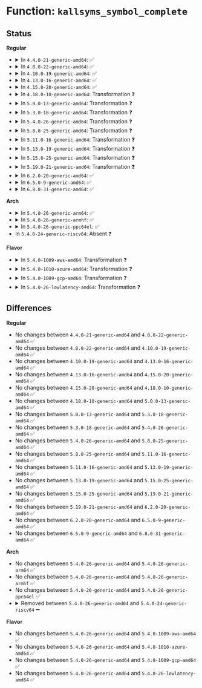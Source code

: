# Function: <code>kallsyms_symbol_complete</code>

## Status
<b>Regular</b>
<ul>
<li>
<details>
<summary>In <code>4.4.0-21-generic-amd64</code>: ✅</summary>

```c
int kallsyms_symbol_complete(char * prefix_name, int max_len)
```

```json
{
  "name": "kallsyms_symbol_complete",
  "collision_type": "Unique Global",
  "inline_type": "No",
  "funcs": [
    {
      "addr": 18446744071580121984,
      "name": "kallsyms_symbol_complete",
      "external": true,
      "loc": "kernel/debug/kdb/kdb_support.c:186",
      "file": "kernel/debug/kdb/kdb_support.c",
      "inline": "seen, unknown",
      "caller_inline": [],
      "caller_func": [
        "kernel/debug/kdb/kdb_io.c:kdb_read"
      ]
    }
  ],
  "symbols": [
    {
      "addr": 18446744071580121984,
      "name": "kallsyms_symbol_complete",
      "section": ".text",
      "bind": "STB_GLOBAL",
      "size": 406
    }
  ]
}
```
</details>
</li>
<li>
<details>
<summary>In <code>4.8.0-22-generic-amd64</code>: ✅</summary>

```c
int kallsyms_symbol_complete(char * prefix_name, int max_len)
```

```json
{
  "name": "kallsyms_symbol_complete",
  "collision_type": "Unique Global",
  "inline_type": "No",
  "funcs": [
    {
      "addr": 18446744071580155984,
      "name": "kallsyms_symbol_complete",
      "external": true,
      "loc": "kernel/debug/kdb/kdb_support.c:186",
      "file": "kernel/debug/kdb/kdb_support.c",
      "inline": "seen, unknown",
      "caller_inline": [],
      "caller_func": [
        "kernel/debug/kdb/kdb_io.c:kdb_read"
      ]
    }
  ],
  "symbols": [
    {
      "addr": 18446744071580155984,
      "name": "kallsyms_symbol_complete",
      "section": ".text",
      "bind": "STB_GLOBAL",
      "size": 429
    }
  ]
}
```
</details>
</li>
<li>
<details>
<summary>In <code>4.10.0-19-generic-amd64</code>: ✅</summary>

```c
int kallsyms_symbol_complete(char * prefix_name, int max_len)
```

```json
{
  "name": "kallsyms_symbol_complete",
  "collision_type": "Unique Global",
  "inline_type": "No",
  "funcs": [
    {
      "addr": 18446744071580196416,
      "name": "kallsyms_symbol_complete",
      "external": true,
      "loc": "kernel/debug/kdb/kdb_support.c:186",
      "file": "kernel/debug/kdb/kdb_support.c",
      "inline": "seen, unknown",
      "caller_inline": [],
      "caller_func": [
        "kernel/debug/kdb/kdb_io.c:kdb_read"
      ]
    }
  ],
  "symbols": [
    {
      "addr": 18446744071580196416,
      "name": "kallsyms_symbol_complete",
      "section": ".text",
      "bind": "STB_GLOBAL",
      "size": 429
    }
  ]
}
```
</details>
</li>
<li>
<details>
<summary>In <code>4.13.0-16-generic-amd64</code>: ✅</summary>

```c
int kallsyms_symbol_complete(char * prefix_name, int max_len)
```

```json
{
  "name": "kallsyms_symbol_complete",
  "collision_type": "Unique Global",
  "inline_type": "No",
  "funcs": [
    {
      "addr": 18446744071580204192,
      "name": "kallsyms_symbol_complete",
      "external": true,
      "loc": "kernel/debug/kdb/kdb_support.c:186",
      "file": "kernel/debug/kdb/kdb_support.c",
      "inline": "seen, unknown",
      "caller_inline": [],
      "caller_func": [
        "kernel/debug/kdb/kdb_io.c:kdb_read"
      ]
    }
  ],
  "symbols": [
    {
      "addr": 18446744071580204192,
      "name": "kallsyms_symbol_complete",
      "section": ".text",
      "bind": "STB_GLOBAL",
      "size": 578
    }
  ]
}
```
</details>
</li>
<li>
<details>
<summary>In <code>4.15.0-20-generic-amd64</code>: ✅</summary>

```c
int kallsyms_symbol_complete(char * prefix_name, int max_len)
```

```json
{
  "name": "kallsyms_symbol_complete",
  "collision_type": "Unique Global",
  "inline_type": "No",
  "funcs": [
    {
      "addr": 18446744071580255600,
      "name": "kallsyms_symbol_complete",
      "external": true,
      "loc": "kernel/debug/kdb/kdb_support.c:186",
      "file": "kernel/debug/kdb/kdb_support.c",
      "inline": "seen, unknown",
      "caller_inline": [],
      "caller_func": [
        "kernel/debug/kdb/kdb_io.c:kdb_read"
      ]
    }
  ],
  "symbols": [
    {
      "addr": 18446744071580255600,
      "name": "kallsyms_symbol_complete",
      "section": ".text",
      "bind": "STB_GLOBAL",
      "size": 535
    }
  ]
}
```
</details>
</li>
<li>
<details>
<summary>In <code>4.18.0-10-generic-amd64</code>: Transformation ❓</summary>

```c
int kallsyms_symbol_complete(char * prefix_name, int max_len)
```

```json
{
  "name": "kallsyms_symbol_complete",
  "collision_type": "Unique Global",
  "inline_type": "No",
  "funcs": [
    {
      "addr": 0,
      "name": "kallsyms_symbol_complete",
      "external": true,
      "loc": "kernel/debug/kdb/kdb_support.c:186",
      "file": "kernel/debug/kdb/kdb_support.c",
      "inline": "seen, unknown",
      "caller_inline": [],
      "caller_func": [
        "kernel/debug/kdb/kdb_io.c:kdb_read"
      ]
    }
  ],
  "symbols": [
    {
      "addr": 18446744071580320990,
      "name": "kallsyms_symbol_complete.cold.8",
      "section": ".text",
      "bind": "STB_LOCAL",
      "size": 36
    },
    {
      "addr": 18446744071580316048,
      "name": "kallsyms_symbol_complete",
      "section": ".text",
      "bind": "STB_GLOBAL",
      "size": 523
    }
  ]
}
```
</details>
</li>
<li>
<details>
<summary>In <code>5.0.0-13-generic-amd64</code>: Transformation ❓</summary>

```c
int kallsyms_symbol_complete(char * prefix_name, int max_len)
```

```json
{
  "name": "kallsyms_symbol_complete",
  "collision_type": "Unique Global",
  "inline_type": "No",
  "funcs": [
    {
      "addr": 0,
      "name": "kallsyms_symbol_complete",
      "external": true,
      "loc": "kernel/debug/kdb/kdb_support.c:186",
      "file": "kernel/debug/kdb/kdb_support.c",
      "inline": "seen, unknown",
      "caller_inline": [],
      "caller_func": [
        "kernel/debug/kdb/kdb_io.c:kdb_read"
      ]
    }
  ],
  "symbols": [
    {
      "addr": 18446744071580373790,
      "name": "kallsyms_symbol_complete.cold.8",
      "section": ".text",
      "bind": "STB_LOCAL",
      "size": 36
    },
    {
      "addr": 18446744071580368624,
      "name": "kallsyms_symbol_complete",
      "section": ".text",
      "bind": "STB_GLOBAL",
      "size": 654
    }
  ]
}
```
</details>
</li>
<li>
<details>
<summary>In <code>5.3.0-18-generic-amd64</code>: Transformation ❓</summary>

```c
int kallsyms_symbol_complete(char * prefix_name, int max_len)
```

```json
{
  "name": "kallsyms_symbol_complete",
  "collision_type": "Unique Global",
  "inline_type": "No",
  "funcs": [
    {
      "addr": 0,
      "name": "kallsyms_symbol_complete",
      "external": true,
      "loc": "kernel/debug/kdb/kdb_support.c:186",
      "file": "kernel/debug/kdb/kdb_support.c",
      "inline": "seen, unknown",
      "caller_inline": [],
      "caller_func": [
        "kernel/debug/kdb/kdb_io.c:kdb_read"
      ]
    }
  ],
  "symbols": [
    {
      "addr": 18446744071580426351,
      "name": "kallsyms_symbol_complete.cold",
      "section": ".text",
      "bind": "STB_LOCAL",
      "size": 36
    },
    {
      "addr": 18446744071580421264,
      "name": "kallsyms_symbol_complete",
      "section": ".text",
      "bind": "STB_GLOBAL",
      "size": 600
    }
  ]
}
```
</details>
</li>
<li>
<details>
<summary>In <code>5.4.0-26-generic-amd64</code>: Transformation ❓</summary>

```c
int kallsyms_symbol_complete(char * prefix_name, int max_len)
```

```json
{
  "name": "kallsyms_symbol_complete",
  "collision_type": "Unique Global",
  "inline_type": "No",
  "funcs": [
    {
      "addr": 0,
      "name": "kallsyms_symbol_complete",
      "external": true,
      "loc": "kernel/debug/kdb/kdb_support.c:186",
      "file": "kernel/debug/kdb/kdb_support.c",
      "inline": "seen, unknown",
      "caller_inline": [],
      "caller_func": [
        "kernel/debug/kdb/kdb_io.c:kdb_read"
      ]
    }
  ],
  "symbols": [
    {
      "addr": 18446744071580475103,
      "name": "kallsyms_symbol_complete.cold",
      "section": ".text",
      "bind": "STB_LOCAL",
      "size": 36
    },
    {
      "addr": 18446744071580470016,
      "name": "kallsyms_symbol_complete",
      "section": ".text",
      "bind": "STB_GLOBAL",
      "size": 600
    }
  ]
}
```
</details>
</li>
<li>
<details>
<summary>In <code>5.8.0-25-generic-amd64</code>: Transformation ❓</summary>

```c
int kallsyms_symbol_complete(char * prefix_name, int max_len)
```

```json
{
  "name": "kallsyms_symbol_complete",
  "collision_type": "Unique Global",
  "inline_type": "No",
  "funcs": [
    {
      "addr": 0,
      "name": "kallsyms_symbol_complete",
      "external": true,
      "loc": "kernel/debug/kdb/kdb_support.c:186",
      "file": "kernel/debug/kdb/kdb_support.c",
      "inline": "seen, unknown",
      "caller_inline": [],
      "caller_func": [
        "kernel/debug/kdb/kdb_io.c:kdb_read"
      ]
    }
  ],
  "symbols": [
    {
      "addr": 18446744071580559807,
      "name": "kallsyms_symbol_complete.cold",
      "section": ".text",
      "bind": "STB_LOCAL",
      "size": 36
    },
    {
      "addr": 18446744071580555280,
      "name": "kallsyms_symbol_complete",
      "section": ".text",
      "bind": "STB_GLOBAL",
      "size": 569
    }
  ]
}
```
</details>
</li>
<li>
<details>
<summary>In <code>5.11.0-16-generic-amd64</code>: Transformation ❓</summary>

```c
int kallsyms_symbol_complete(char * prefix_name, int max_len)
```

```json
{
  "name": "kallsyms_symbol_complete",
  "collision_type": "Unique Global",
  "inline_type": "No",
  "funcs": [
    {
      "addr": 0,
      "name": "kallsyms_symbol_complete",
      "external": true,
      "loc": "kernel/debug/kdb/kdb_support.c:186",
      "file": "kernel/debug/kdb/kdb_support.c",
      "inline": "seen, unknown",
      "caller_inline": [],
      "caller_func": [
        "kernel/debug/kdb/kdb_io.c:kdb_read"
      ]
    }
  ],
  "symbols": [
    {
      "addr": 18446744071591317084,
      "name": "kallsyms_symbol_complete.cold",
      "section": ".text",
      "bind": "STB_LOCAL",
      "size": 48
    },
    {
      "addr": 18446744071580543328,
      "name": "kallsyms_symbol_complete",
      "section": ".text",
      "bind": "STB_GLOBAL",
      "size": 616
    }
  ]
}
```
</details>
</li>
<li>
<details>
<summary>In <code>5.13.0-19-generic-amd64</code>: Transformation ❓</summary>

```c
int kallsyms_symbol_complete(char * prefix_name, int max_len)
```

```json
{
  "name": "kallsyms_symbol_complete",
  "collision_type": "Unique Global",
  "inline_type": "No",
  "funcs": [
    {
      "addr": 0,
      "name": "kallsyms_symbol_complete",
      "external": true,
      "loc": "kernel/debug/kdb/kdb_support.c:176",
      "file": "kernel/debug/kdb/kdb_support.c",
      "inline": "seen, unknown",
      "caller_inline": [],
      "caller_func": [
        "kernel/debug/kdb/kdb_io.c:kdb_read"
      ]
    }
  ],
  "symbols": [
    {
      "addr": 18446744071591259344,
      "name": "kallsyms_symbol_complete.cold",
      "section": ".text",
      "bind": "STB_LOCAL",
      "size": 48
    },
    {
      "addr": 18446744071580546240,
      "name": "kallsyms_symbol_complete",
      "section": ".text",
      "bind": "STB_GLOBAL",
      "size": 616
    }
  ]
}
```
</details>
</li>
<li>
<details>
<summary>In <code>5.15.0-25-generic-amd64</code>: Transformation ❓</summary>

```c
int kallsyms_symbol_complete(char * prefix_name, int max_len)
```

```json
{
  "name": "kallsyms_symbol_complete",
  "collision_type": "Unique Global",
  "inline_type": "No",
  "funcs": [
    {
      "addr": 0,
      "name": "kallsyms_symbol_complete",
      "external": true,
      "loc": "kernel/debug/kdb/kdb_support.c:127",
      "file": "kernel/debug/kdb/kdb_support.c",
      "inline": "seen, unknown",
      "caller_inline": [],
      "caller_func": [
        "kernel/debug/kdb/kdb_io.c:kdb_read"
      ]
    }
  ],
  "symbols": [
    {
      "addr": 18446744071592164723,
      "name": "kallsyms_symbol_complete.cold",
      "section": ".text",
      "bind": "STB_LOCAL",
      "size": 48
    },
    {
      "addr": 18446744071580717728,
      "name": "kallsyms_symbol_complete",
      "section": ".text",
      "bind": "STB_GLOBAL",
      "size": 821
    }
  ]
}
```
</details>
</li>
<li>
<details>
<summary>In <code>5.19.0-21-generic-amd64</code>: Transformation ❓</summary>

```c
int kallsyms_symbol_complete(char * prefix_name, int max_len)
```

```json
{
  "name": "kallsyms_symbol_complete",
  "collision_type": "Unique Global",
  "inline_type": "No",
  "funcs": [
    {
      "addr": 0,
      "name": "kallsyms_symbol_complete",
      "external": true,
      "loc": "kernel/debug/kdb/kdb_support.c:126",
      "file": "kernel/debug/kdb/kdb_support.c",
      "inline": "seen, unknown",
      "caller_inline": [],
      "caller_func": [
        "kernel/debug/kdb/kdb_io.c:kdb_read"
      ]
    }
  ],
  "symbols": [
    {
      "addr": 18446744071593937955,
      "name": "kallsyms_symbol_complete.cold",
      "section": ".text",
      "bind": "STB_LOCAL",
      "size": 48
    },
    {
      "addr": 18446744071580929488,
      "name": "kallsyms_symbol_complete",
      "section": ".text",
      "bind": "STB_GLOBAL",
      "size": 867
    }
  ]
}
```
</details>
</li>
<li>
<details>
<summary>In <code>6.2.0-20-generic-amd64</code>: ✅</summary>

```c
int kallsyms_symbol_complete(char * prefix_name, int max_len)
```

```json
{
  "name": "kallsyms_symbol_complete",
  "collision_type": "Unique Global",
  "inline_type": "No",
  "funcs": [
    {
      "addr": 18446744071581222128,
      "name": "kallsyms_symbol_complete",
      "external": true,
      "loc": "kernel/debug/kdb/kdb_support.c:126",
      "file": "kernel/debug/kdb/kdb_support.c",
      "inline": "seen, unknown",
      "caller_inline": [],
      "caller_func": [
        "kernel/debug/kdb/kdb_io.c:kdb_read"
      ]
    }
  ],
  "symbols": [
    {
      "addr": 18446744071581222128,
      "name": "kallsyms_symbol_complete",
      "section": ".text",
      "bind": "STB_GLOBAL",
      "size": 909
    }
  ]
}
```
</details>
</li>
<li>
<details>
<summary>In <code>6.5.0-9-generic-amd64</code>: ✅</summary>

```c
int kallsyms_symbol_complete(char * prefix_name, int max_len)
```

```json
{
  "name": "kallsyms_symbol_complete",
  "collision_type": "Unique Global",
  "inline_type": "No",
  "funcs": [
    {
      "addr": 18446744071581316560,
      "name": "kallsyms_symbol_complete",
      "external": true,
      "loc": "kernel/debug/kdb/kdb_support.c:126",
      "file": "kernel/debug/kdb/kdb_support.c",
      "inline": "seen, unknown",
      "caller_inline": [],
      "caller_func": [
        "kernel/debug/kdb/kdb_io.c:kdb_read"
      ]
    }
  ],
  "symbols": [
    {
      "addr": 18446744071581316560,
      "name": "kallsyms_symbol_complete",
      "section": ".text",
      "bind": "STB_GLOBAL",
      "size": 761
    }
  ]
}
```
</details>
</li>
<li>
<details>
<summary>In <code>6.8.0-31-generic-amd64</code>: ✅</summary>

```c
int kallsyms_symbol_complete(char * prefix_name, int max_len)
```

```json
{
  "name": "kallsyms_symbol_complete",
  "collision_type": "Unique Global",
  "inline_type": "No",
  "funcs": [
    {
      "addr": 18446744071581422864,
      "name": "kallsyms_symbol_complete",
      "external": true,
      "loc": "kernel/debug/kdb/kdb_support.c:126",
      "file": "kernel/debug/kdb/kdb_support.c",
      "inline": "seen, unknown",
      "caller_inline": [],
      "caller_func": [
        "kernel/debug/kdb/kdb_io.c:kdb_read"
      ]
    }
  ],
  "symbols": [
    {
      "addr": 18446744071581422864,
      "name": "kallsyms_symbol_complete",
      "section": ".text",
      "bind": "STB_GLOBAL",
      "size": 761
    }
  ]
}
```
</details>
</li>
</ul>
<b>Arch</b>
<ul>
<li>
<details>
<summary>In <code>5.4.0-26-generic-arm64</code>: ✅</summary>

```c
int kallsyms_symbol_complete(char * prefix_name, int max_len)
```

```json
{
  "name": "kallsyms_symbol_complete",
  "collision_type": "Unique Global",
  "inline_type": "No",
  "funcs": [
    {
      "addr": 18446603336491744960,
      "name": "kallsyms_symbol_complete",
      "external": true,
      "loc": "kernel/debug/kdb/kdb_support.c:186",
      "file": "kernel/debug/kdb/kdb_support.c",
      "inline": "seen, unknown",
      "caller_inline": [],
      "caller_func": [
        "kernel/debug/kdb/kdb_io.c:kdb_read"
      ]
    }
  ],
  "symbols": [
    {
      "addr": 18446603336491744960,
      "name": "kallsyms_symbol_complete",
      "section": ".text",
      "bind": "STB_GLOBAL",
      "size": 440
    }
  ]
}
```
</details>
</li>
<li>
<details>
<summary>In <code>5.4.0-26-generic-armhf</code>: ✅</summary>

```c
int kallsyms_symbol_complete(char * prefix_name, int max_len)
```

```json
{
  "name": "kallsyms_symbol_complete",
  "collision_type": "Unique Global",
  "inline_type": "No",
  "funcs": [
    {
      "addr": 3225693512,
      "name": "kallsyms_symbol_complete",
      "external": true,
      "loc": "kernel/debug/kdb/kdb_support.c:186",
      "file": "kernel/debug/kdb/kdb_support.c",
      "inline": "seen, unknown",
      "caller_inline": [],
      "caller_func": [
        "kernel/debug/kdb/kdb_io.c:kdb_read"
      ]
    }
  ],
  "symbols": [
    {
      "addr": 3225693512,
      "name": "kallsyms_symbol_complete",
      "section": ".text",
      "bind": "STB_GLOBAL",
      "size": 420
    }
  ]
}
```
</details>
</li>
<li>
<details>
<summary>In <code>5.4.0-26-generic-ppc64el</code>: ✅</summary>

```c
int kallsyms_symbol_complete(char * prefix_name, int max_len)
```

```json
{
  "name": "kallsyms_symbol_complete",
  "collision_type": "Unique Global",
  "inline_type": "No",
  "funcs": [
    {
      "addr": 13835058055284778848,
      "name": "kallsyms_symbol_complete",
      "external": true,
      "loc": "kernel/debug/kdb/kdb_support.c:186",
      "file": "kernel/debug/kdb/kdb_support.c",
      "inline": "seen, unknown",
      "caller_inline": [],
      "caller_func": [
        "kernel/debug/kdb/kdb_io.c:kdb_read"
      ]
    }
  ],
  "symbols": [
    {
      "addr": 13835058055284778848,
      "name": "kallsyms_symbol_complete",
      "section": ".text",
      "bind": "STB_GLOBAL",
      "size": 644
    }
  ]
}
```
</details>
</li>
<li>
In <code>5.4.0-24-generic-riscv64</code>: Absent ❓
</li>
</ul>
<b>Flavor</b>
<ul>
<li>
<details>
<summary>In <code>5.4.0-1009-aws-amd64</code>: Transformation ❓</summary>

```c
int kallsyms_symbol_complete(char * prefix_name, int max_len)
```

```json
{
  "name": "kallsyms_symbol_complete",
  "collision_type": "Unique Global",
  "inline_type": "No",
  "funcs": [
    {
      "addr": 0,
      "name": "kallsyms_symbol_complete",
      "external": true,
      "loc": "kernel/debug/kdb/kdb_support.c:186",
      "file": "kernel/debug/kdb/kdb_support.c",
      "inline": "seen, unknown",
      "caller_inline": [],
      "caller_func": [
        "kernel/debug/kdb/kdb_io.c:kdb_read"
      ]
    }
  ],
  "symbols": [
    {
      "addr": 18446744071580443903,
      "name": "kallsyms_symbol_complete.cold",
      "section": ".text",
      "bind": "STB_LOCAL",
      "size": 36
    },
    {
      "addr": 18446744071580438816,
      "name": "kallsyms_symbol_complete",
      "section": ".text",
      "bind": "STB_GLOBAL",
      "size": 600
    }
  ]
}
```
</details>
</li>
<li>
<details>
<summary>In <code>5.4.0-1010-azure-amd64</code>: Transformation ❓</summary>

```c
int kallsyms_symbol_complete(char * prefix_name, int max_len)
```

```json
{
  "name": "kallsyms_symbol_complete",
  "collision_type": "Unique Global",
  "inline_type": "No",
  "funcs": [
    {
      "addr": 0,
      "name": "kallsyms_symbol_complete",
      "external": true,
      "loc": "kernel/debug/kdb/kdb_support.c:186",
      "file": "kernel/debug/kdb/kdb_support.c",
      "inline": "seen, unknown",
      "caller_inline": [],
      "caller_func": [
        "kernel/debug/kdb/kdb_io.c:kdb_read"
      ]
    }
  ],
  "symbols": [
    {
      "addr": 18446744071580390975,
      "name": "kallsyms_symbol_complete.cold",
      "section": ".text",
      "bind": "STB_LOCAL",
      "size": 36
    },
    {
      "addr": 18446744071580385888,
      "name": "kallsyms_symbol_complete",
      "section": ".text",
      "bind": "STB_GLOBAL",
      "size": 600
    }
  ]
}
```
</details>
</li>
<li>
<details>
<summary>In <code>5.4.0-1009-gcp-amd64</code>: Transformation ❓</summary>

```c
int kallsyms_symbol_complete(char * prefix_name, int max_len)
```

```json
{
  "name": "kallsyms_symbol_complete",
  "collision_type": "Unique Global",
  "inline_type": "No",
  "funcs": [
    {
      "addr": 0,
      "name": "kallsyms_symbol_complete",
      "external": true,
      "loc": "kernel/debug/kdb/kdb_support.c:186",
      "file": "kernel/debug/kdb/kdb_support.c",
      "inline": "seen, unknown",
      "caller_inline": [],
      "caller_func": [
        "kernel/debug/kdb/kdb_io.c:kdb_read"
      ]
    }
  ],
  "symbols": [
    {
      "addr": 18446744071580435151,
      "name": "kallsyms_symbol_complete.cold",
      "section": ".text",
      "bind": "STB_LOCAL",
      "size": 36
    },
    {
      "addr": 18446744071580430064,
      "name": "kallsyms_symbol_complete",
      "section": ".text",
      "bind": "STB_GLOBAL",
      "size": 600
    }
  ]
}
```
</details>
</li>
<li>
<details>
<summary>In <code>5.4.0-26-lowlatency-amd64</code>: Transformation ❓</summary>

```c
int kallsyms_symbol_complete(char * prefix_name, int max_len)
```

```json
{
  "name": "kallsyms_symbol_complete",
  "collision_type": "Unique Global",
  "inline_type": "No",
  "funcs": [
    {
      "addr": 0,
      "name": "kallsyms_symbol_complete",
      "external": true,
      "loc": "kernel/debug/kdb/kdb_support.c:186",
      "file": "kernel/debug/kdb/kdb_support.c",
      "inline": "seen, unknown",
      "caller_inline": [],
      "caller_func": [
        "kernel/debug/kdb/kdb_io.c:kdb_read"
      ]
    }
  ],
  "symbols": [
    {
      "addr": 18446744071580490783,
      "name": "kallsyms_symbol_complete.cold",
      "section": ".text",
      "bind": "STB_LOCAL",
      "size": 36
    },
    {
      "addr": 18446744071580485680,
      "name": "kallsyms_symbol_complete",
      "section": ".text",
      "bind": "STB_GLOBAL",
      "size": 600
    }
  ]
}
```
</details>
</li>
</ul>

## Differences
<b>Regular</b>
<ul>
<li>
No changes between <code>4.4.0-21-generic-amd64</code> and <code>4.8.0-22-generic-amd64</code> ✅
</li>
<li>
No changes between <code>4.8.0-22-generic-amd64</code> and <code>4.10.0-19-generic-amd64</code> ✅
</li>
<li>
No changes between <code>4.10.0-19-generic-amd64</code> and <code>4.13.0-16-generic-amd64</code> ✅
</li>
<li>
No changes between <code>4.13.0-16-generic-amd64</code> and <code>4.15.0-20-generic-amd64</code> ✅
</li>
<li>
No changes between <code>4.15.0-20-generic-amd64</code> and <code>4.18.0-10-generic-amd64</code> ✅
</li>
<li>
No changes between <code>4.18.0-10-generic-amd64</code> and <code>5.0.0-13-generic-amd64</code> ✅
</li>
<li>
No changes between <code>5.0.0-13-generic-amd64</code> and <code>5.3.0-18-generic-amd64</code> ✅
</li>
<li>
No changes between <code>5.3.0-18-generic-amd64</code> and <code>5.4.0-26-generic-amd64</code> ✅
</li>
<li>
No changes between <code>5.4.0-26-generic-amd64</code> and <code>5.8.0-25-generic-amd64</code> ✅
</li>
<li>
No changes between <code>5.8.0-25-generic-amd64</code> and <code>5.11.0-16-generic-amd64</code> ✅
</li>
<li>
No changes between <code>5.11.0-16-generic-amd64</code> and <code>5.13.0-19-generic-amd64</code> ✅
</li>
<li>
No changes between <code>5.13.0-19-generic-amd64</code> and <code>5.15.0-25-generic-amd64</code> ✅
</li>
<li>
No changes between <code>5.15.0-25-generic-amd64</code> and <code>5.19.0-21-generic-amd64</code> ✅
</li>
<li>
No changes between <code>5.19.0-21-generic-amd64</code> and <code>6.2.0-20-generic-amd64</code> ✅
</li>
<li>
No changes between <code>6.2.0-20-generic-amd64</code> and <code>6.5.0-9-generic-amd64</code> ✅
</li>
<li>
No changes between <code>6.5.0-9-generic-amd64</code> and <code>6.8.0-31-generic-amd64</code> ✅
</li>
</ul>
<b>Arch</b>
<ul>
<li>
No changes between <code>5.4.0-26-generic-amd64</code> and <code>5.4.0-26-generic-arm64</code> ✅
</li>
<li>
No changes between <code>5.4.0-26-generic-amd64</code> and <code>5.4.0-26-generic-armhf</code> ✅
</li>
<li>
No changes between <code>5.4.0-26-generic-amd64</code> and <code>5.4.0-26-generic-ppc64el</code> ✅
</li>
<li>
<details>
<summary>Removed between <code>5.4.0-26-generic-amd64</code> and <code>5.4.0-24-generic-riscv64</code> ➖</summary>

```c
int kallsyms_symbol_complete(char * prefix_name, int max_len)
```
</details>
</li>
</ul>
<b>Flavor</b>
<ul>
<li>
No changes between <code>5.4.0-26-generic-amd64</code> and <code>5.4.0-1009-aws-amd64</code> ✅
</li>
<li>
No changes between <code>5.4.0-26-generic-amd64</code> and <code>5.4.0-1010-azure-amd64</code> ✅
</li>
<li>
No changes between <code>5.4.0-26-generic-amd64</code> and <code>5.4.0-1009-gcp-amd64</code> ✅
</li>
<li>
No changes between <code>5.4.0-26-generic-amd64</code> and <code>5.4.0-26-lowlatency-amd64</code> ✅
</li>
</ul>
